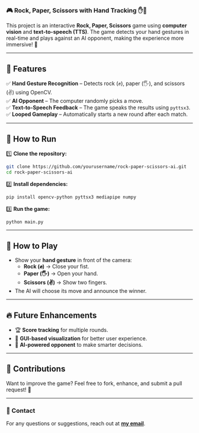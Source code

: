### 🎮 Rock, Paper, Scissors with Hand Tracking ✋🤖  

This project is an interactive **Rock, Paper, Scissors** game using **computer vision** and **text-to-speech (TTS)**. The game detects your hand gestures in real-time and plays against an AI opponent, making the experience more immersive! 🚀  

---

## 📌 Features  
✅ **Hand Gesture Recognition** – Detects rock (✊), paper (🖐️), and scissors (✌️) using OpenCV.  
✅ **AI Opponent** – The computer randomly picks a move.  
✅ **Text-to-Speech Feedback** – The game speaks the results using `pyttsx3`.  
✅ **Looped Gameplay** – Automatically starts a new round after each match.  

---

## 🚀 How to Run  
1️⃣ **Clone the repository:**  
```bash
git clone https://github.com/yourusername/rock-paper-scissors-ai.git
cd rock-paper-scissors-ai
```
2️⃣ **Install dependencies:**  
```bash
pip install opencv-python pyttsx3 mediapipe numpy
```
3️⃣ **Run the game:**  
```bash
python main.py
```

---

## 🎯 How to Play  
- Show your **hand gesture** in front of the camera:  
  - **Rock (✊)** → Close your fist.  
  - **Paper (🖐️)** → Open your hand.  
  - **Scissors (✌️)** → Show two fingers.  
- The AI will choose its move and announce the winner.  

---

## 🔥 Future Enhancements  
- 🏆 **Score tracking** for multiple rounds.  
- 🎨 **GUI-based visualization** for better user experience.  
- 🧠 **AI-powered opponent** to make smarter decisions.  

---

## 🤝 Contributions  
Want to improve the game? Feel free to fork, enhance, and submit a pull request! 🚀  

---

### 📧 Contact  
For any questions or suggestions, reach out at **[my email](mailto:abolfazlsli911@gmail.com)**.
